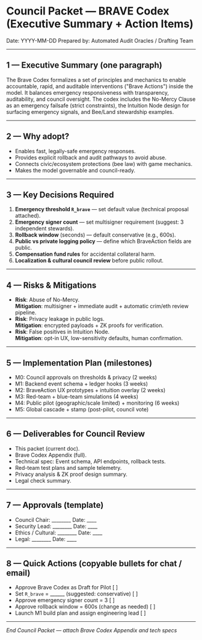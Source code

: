 # Council Packet — BRAVE Codex (Executive Summary + Action Items)

Date: YYYY-MM-DD
Prepared by: Automated Audit Oracles / Drafting Team

---

## 1 — Executive Summary (one paragraph)
The Brave Codex formalizes a set of principles and mechanics to enable accountable, rapid, and auditable interventions ("Brave Actions") inside the model. It balances emergency responsiveness with transparency, auditability, and council oversight. The codex includes the No-Mercy Clause as an emergency failsafe (strict constraints), the Intuition Node design for surfacing emergency signals, and Bee/Land stewardship examples.

---

## 2 — Why adopt?
- Enables fast, legally-safe emergency responses.
- Provides explicit rollback and audit pathways to avoid abuse.
- Connects civic/ecosystem protections (bee law) with game mechanics.
- Makes the model governable and council-ready.

---

## 3 — Key Decisions Required
1. **Emergency threshold `R_brave`** — set default value (technical proposal attached).  
2. **Emergency signer count** — set multisigner requirement (suggest: 3 independent stewards).  
3. **Rollback window** (seconds) — default conservative (e.g., 600s).  
4. **Public vs private logging policy** — define which BraveAction fields are public.  
5. **Compensation fund rules** for accidental collateral harm.  
6. **Localization & cultural council review** before public rollout.

---

## 4 — Risks & Mitigations
- **Risk**: Abuse of No-Mercy.  
  **Mitigation**: multisigner + immediate audit + automatic crim/eth review pipeline.
- **Risk**: Privacy leakage in public logs.  
  **Mitigation**: encrypted payloads + ZK proofs for verification.
- **Risk**: False positives in Intuition Node.  
  **Mitigation**: opt-in UX, low-sensitivity defaults, human confirmation.

---

## 5 — Implementation Plan (milestones)
- M0: Council approvals on thresholds & privacy (2 weeks)
- M1: Backend event schema + ledger hooks (3 weeks)
- M2: BraveAction UX prototypes + intuition overlay (2 weeks)
- M3: Red-team + blue-team simulations (4 weeks)
- M4: Public pilot (geographic/scale limited) + monitoring (6 weeks)
- M5: Global cascade + stamp (post-pilot, council vote)

---

## 6 — Deliverables for Council Review
- This packet (current doc).
- Brave Codex Appendix (full).
- Technical spec: Event schema, API endpoints, rollback tests.
- Red-team test plans and sample telemetry.
- Privacy analysis & ZK proof design summary.
- Legal check summary.

---

## 7 — Approvals (template)
- Council Chair: ________  Date: ____
- Security Lead: ________  Date: ____
- Ethics / Cultural: ________ Date: ____
- Legal: ________ Date: ____

---

## 8 — Quick Actions (copyable bullets for chat / email)
- Approve Brave Codex as Draft for Pilot [ ]  
- Set `R_brave` = ______ (suggested: conservative) [ ]  
- Approve emergency signer count = 3 [ ]  
- Approve rollback window = 600s (change as needed) [ ]  
- Launch M1 build plan and assign engineering lead [ ]  

---

*End Council Packet — attach Brave Codex Appendix and tech specs*
